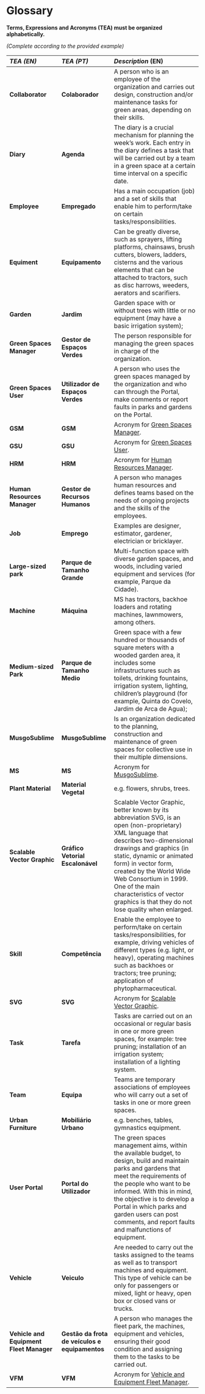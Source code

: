 # Glossary

**Terms, Expressions and Acronyms (TEA) must be organized alphabetically.**

_(Complete according to the provided example)_

| **_TEA (EN)_**                                               | **_TEA (PT)_**                                  | **_Description_** (EN)                                                                                                                                                                                                                                                                                                                                                   |                                       
|:-------------------------------------------------------------|:------------------------------------------------|:-------------------------------------------------------------------------------------------------------------------------------------------------------------------------------------------------------------------------------------------------------------------------------------------------------------------------------------------------------------------------|
| **Collaborator**                                             | **Colaborador**                                 | A person who is an employee of the organization and carries out design, construction and/or maintenance tasks for green areas, depending on their skills.                                                                                                                                                                                                                |
| **Diary**                                                    | **Agenda**                                      | The diary is a crucial mechanism for planning the week’s work. Each entry in the diary defines a task that will be carried out by a team in a green space at a certain time interval on a specific date.                                                                                                                                                                 |
| **Employee**                                                 | **Empregado**                                   | Has a main occupation (job) and a set of skills that enable him to perform/take on certain tasks/responsibilities.                                                                                                                                                                                                                                                       |
| **Equiment**                                                 | **Equipamento**                                 | Can be greatly diverse, such as sprayers, lifting platforms, chainsaws, brush cutters, blowers, ladders, cisterns and the various elements that can be attached to tractors, such as disc harrows, weeders, aerators and scarifiers.                                                                                                                                     |
| **Garden**                                                   | **Jardim**                                      | Garden space with or without trees with little or no equipment (may have a basic irrigation system);                                                                                                                                                                                                                                                                     |
| <a id="gsm"> **Green Spaces Manager**</a>                    | **Gestor de Espaços Verdes**                    | The person responsible for managing the green spaces in charge of the organization.                                                                                                                                                                                                                                                                                      |
| <a id="gsu"> **Green Spaces User**</a>                       | **Utilizador de Espaços Verdes**                | A person who uses the green spaces managed by the organization and who can through the Portal, make comments or report faults in parks and gardens on the Portal.                                                                                                                                                                                                        |
| **GSM**                                                      | **GSM**                                         | Acronym for [Green Spaces Manager](#gsm).                                                                                                                                                                                                                                                                                                                                |
| **GSU**                                                      | **GSU**                                         | Acronym for [Green Spaces User](#gsu).                                                                                                                                                                                                                                                                                                                                   |
| **HRM**                                                      | **HRM**                                         | Acronym for [Human Resources Manager](#hrm).                                                                                                                                                                                                                                                                                                                             |
| <a id="hrm"> **Human Resources Manager**</a>                 | **Gestor de Recursos Humanos**                  | A person who manages human resources and defines teams based on the needs of ongoing projects and the skills of the employees.                                                                                                                                                                                                                                           |
| **Job**                                                      | **Emprego**                                     | Examples are designer, estimator, gardener, electrician or bricklayer.                                                                                                                                                                                                                                                                                                   |
| **Large-sized park**                                         | **Parque de Tamanho Grande**                    | Multi-function space with diverse garden spaces, and woods, including varied equipment and services (for example, Parque da Cidade).                                                                                                                                                                                                                                     |
| **Machine**                                                  | **Máquina**                                     | MS has tractors, backhoe loaders and rotating machines, lawnmowers, among others.                                                                                                                                                                                                                                                                                        |
| **Medium-sized Park**                                        | **Parque de Tamanho Medio**                     | Green space with a few hundred or thousands of square meters with a wooded garden area, it includes some infrastructures such as toilets, drinking fountains, irrigation system, lighting, children’s playground (for example, Quinta do Covelo, Jardim de Arca de Agua);                                                                                                |
| <a id="ms"> **MusgoSublime**</a>                             | **MusgoSublime**                                | Is an organization dedicated to the planning, construction and maintenance of green spaces for collective use in their multiple dimensions.                                                                                                                                                                                                                              |
| **MS**                                                       | **MS**                                          | Acronym for [MusgoSublime](#ms).                                                                                                                                                                                                                                                                                                                                         |
| **Plant Material**                                           | **Material Vegetal**                            | e.g. flowers, shrubs, trees.                                                                                                                                                                                                                                                                                                                                             |
| <a id="svg"> **Scalable Vector Graphic**</a>                 | **Gráfico Vetorial Escalonável**                | Scalable Vector Graphic, better known by its abbreviation SVG, is an open (non-proprietary) XML language that describes two-dimensional drawings and graphics (in static, dynamic or animated form) in vector form, created by the World Wide Web Consortium in 1999. One of the main characteristics of vector graphics is that they do not lose quality when enlarged. |
| **Skill**                                                    | **Competência**                                 | Enable the employee to perform/take on certain tasks/responsibilities, for example, driving vehicles of different types (e.g. light, or heavy), operating machines such as backhoes or tractors; tree pruning; application of phytopharmaceutical.                                                                                                                       |
| **SVG**                                                      | **SVG**                                         | Acronym for [Scalable Vector Graphic](#svg).                                                                                                                                                                                                                                                                                                                             |
| **Task**                                                     | **Tarefa**                                      | Tasks are carried out on an occasional or regular basis in one or more green spaces, for example: tree pruning; installation of an irrigation system; installation of a lighting system.                                                                                                                                                                                 |
| **Team**                                                     | **Equipa**                                      | Teams are temporary associations of employees who will carry out a set of tasks in one or more green spaces.                                                                                                                                                                                                                                                             |
| **Urban Furniture**                                          | **Mobiliário Urbano**                           | e.g. benches, tables, gymnastics equipment.                                                                                                                                                                                                                                                                                                                              |
| **User Portal**                                              | **Portal do Utilizador**                        | The green spaces management aims, within the available budget, to design, build and maintain parks and gardens that meet the requirements of the people who want to be informed. With this in mind, the objective is to develop a Portal in which parks and garden users can post comments, and report faults and malfunctions of equipment.                             |
| **Vehicle**                                                  | **Veiculo**                                     | Are needed to carry out the tasks assigned to the teams as well as to transport machines and equipment. This type of vehicle can be only for passengers or mixed, light or heavy, open box or closed vans or trucks.                                                                                                                                                     |
| <a id="vfm">**Vehicle and Equipment Fleet Manager**</a>      | **Gestão da frota de veículos e equipamentos**  | A person who manages the fleet park, the machines, equipment and vehicles, ensuring their good condition and assigning them to the tasks to be carried out.                                                                                                                                                                                                              |              
| **VFM**                                                      | **VFM**                                         | Acronym for [Vehicle and Equipment Fleet Manager](#vfm).                                                                                                                                                                                                                                                                                                                 |







